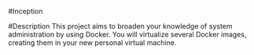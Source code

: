 #Inception

#Description
This project aims to broaden your knowledge of system administration by using Docker. You will virtualize several Docker images, creating them in your new personal virtual machine.
